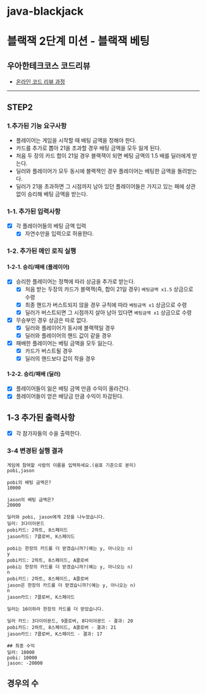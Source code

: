 # java-blackjack

# 블랙잭 2단계 미션 - 블랙잭 베팅


## 우아한테크코스 코드리뷰

- [온라인 코드 리뷰 과정](https://github.com/woowacourse/woowacourse-docs/blob/master/maincourse/README.md)

--- 
## STEP2

### 1.추가된 기능 요구사항
+ 플레이어는 게임을 시작할 때 배팅 금액을 정해야 한다.
+ 카드를 추가로 뽑아 21을 초과할 경우 배팅 금액을 모두 잃게 된다.
+ 처음 두 장의 카드 합이 21일 경우 블랙잭이 되면 베팅 금액의 1.5 배를 딜러에게 받는다. 
+ 딜러와 플레이어가 모두 동시에 블랙잭인 경우 플레이어는 베팅한 금액을 돌려받는다.
+ 딜러가 21을 초과하면 그 시점까지 남아 있던 플레이어들은 가지고 있는 패에 상관 없이 승리해 베팅 금액을 받는다.


### 1-1. 추가된 입력사항 
- [x] 각 플레이어들의 베팅 금액 입력
    - [x] 자연수만을 입력으로 허용한다.

### 1-2. 추가된 메인 로직 실행

#### 1-2-1. 승리/패배 (플레이어)
- [x] 승리한 플레이어는 정책에 따라 상금을 추가로 받는다.
    - [x] 처음 받는 두장의 카드가 블랙잭(즉, 합이 21일 경우) `베팅금액 x1.5` 상금으로 수령
    - [x] 최종 핸드가 버스트되지 않을 경우 규칙에 따라  `베팅금액 x1` 상금으로 수령
    - [x] 딜러가 버스트되면 그 시점까지 살아 남아 있다면 `베팅금액 x1` 상금으로 수령 

- [x] 무승부인 경우 상금은 따로 없다.
    - [x] 딜러와 플레이어가 동시에 블랙잭일 경우
    - [x] 딜러와 플레이어의 핸드 값이 같을 경우

- [x] 패배한 플레이어는 베팅 금액을 모두 잃는다.
    - [x] 카드가 버스트될 경우
    - [x] 딜러의 핸드보다 값이 작을 경우

#### 1-2-2. 승리/패배 (딜러)
- [x] 플레이어들이 잃은 베팅 금액 만큼 수익이 올라간다.
- [x] 플레이어들이 얻은 배당금 만큼 수익이 차감된다.

## 1-3 추가된 출력사항
- [x] 각 참가자들의 수을 출력한다.

### 3-4 변경된 실행 결과
```
게임에 참여할 사람의 이름을 입력하세요.(쉼표 기준으로 분리)
pobi,jason

pobi의 배팅 금액은?
10000

jason의 배팅 금액은?
20000

딜러와 pobi, jason에게 2장을 나누었습니다.
딜러: 3다이아몬드
pobi카드: 2하트, 8스페이드
jason카드: 7클로버, K스페이드

pobi는 한장의 카드를 더 받겠습니까?(예는 y, 아니오는 n)
y
pobi카드: 2하트, 8스페이드, A클로버
pobi는 한장의 카드를 더 받겠습니까?(예는 y, 아니오는 n)
n
pobi카드: 2하트, 8스페이드, A클로버
jason은 한장의 카드를 더 받겠습니까?(예는 y, 아니오는 n)
n
jason카드: 7클로버, K스페이드

딜러는 16이하라 한장의 카드를 더 받았습니다.

딜러 카드: 3다이아몬드, 9클로버, 8다이아몬드 - 결과: 20
pobi카드: 2하트, 8스페이드, A클로버 - 결과: 21
jason카드: 7클로버, K스페이드 - 결과: 17

## 최종 수익
딜러: 10000
pobi: 10000 
jason: -20000
```

## 경우의 수
